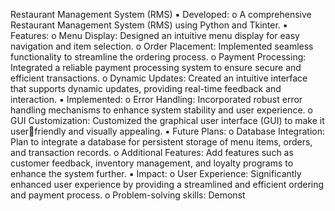 Restaurant Management System (RMS)
▪ Developed:
o A comprehensive Restaurant Management System (RMS) using Python and Tkinter.
▪ Features:
o Menu Display: Designed an intuitive menu display for easy navigation and item 
selection.
o Order Placement: Implemented seamless functionality to streamline the ordering 
process.
o Payment Processing: Integrated a reliable payment processing system to ensure 
secure and efficient transactions.
o Dynamic Updates: Created an intuitive interface that supports dynamic updates, 
providing real-time feedback and interaction.
▪ Implemented:
o Error Handling: Incorporated robust error handling mechanisms to enhance system 
stability and user experience.
o GUI Customization: Customized the graphical user interface (GUI) to make it userfriendly and visually appealing.
▪ Future Plans:
o Database Integration: Plan to integrate a database for persistent storage of menu 
items, orders, and transaction records.
o Additional Features: Add features such as customer feedback, inventory management, 
and loyalty programs to enhance the system further.
▪ Impact:
o User Experience: Significantly enhanced user experience by providing a streamlined 
and efficient ordering and payment process.
o Problem-solving skills: Demonst
